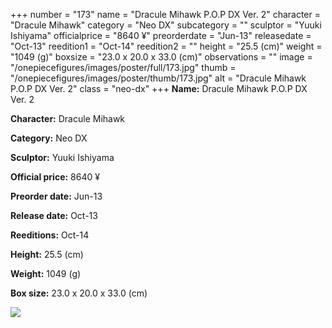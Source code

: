 +++
number = "173"
name = "Dracule Mihawk P.O.P DX Ver. 2"
character = "Dracule Mihawk"
category = "Neo DX"
subcategory = ""
sculptor = "Yuuki Ishiyama"
officialprice = "8640 ¥"
preorderdate = "Jun-13"
releasedate = "Oct-13"
reedition1 = "Oct-14"
reedition2 = ""
height = "25.5 (cm)"
weight = "1049 (g)"
boxsize = "23.0 x 20.0 x 33.0 (cm)"
observations = ""
image = "/onepiecefigures/images/poster/full/173.jpg"
thumb = "/onepiecefigures/images/poster/thumb/173.jpg"
alt = "Dracule Mihawk P.O.P DX Ver. 2"
class = "neo-dx"
+++
**Name:** Dracule Mihawk P.O.P DX Ver. 2

**Character:** Dracule Mihawk

**Category:** Neo DX 

**Sculptor:** Yuuki Ishiyama

**Official price:** 8640 ¥

**Preorder date:** Jun-13

**Release date:** Oct-13

**Reeditions:** Oct-14

**Height:** 25.5 (cm)

**Weight:** 1049 (g)

**Box size:** 23.0 x 20.0 x 33.0 (cm)

<img src="/onepiecefigures/images/poster/thumb/173.jpg">